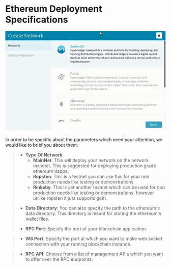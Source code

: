 # Ethereum Deployment Specifications

![](./images/network-creation-ethereum.gif)


In order to be specific about the parameters which need your attention, we would like to brief you about them:

> *   **Type Of Network**
>     *   **MainNet**: This will deploy your network on the network mainnet. This is suggested for deploying production grade ethereum dapps.
>     *   **Ropsten**: This is a testnet you can use this for your non production needs like testing or demonstrations.
>     *   **Rinkeby**: This is yet another testnet which can be used for non production needs like testing or demonstrations, however unlike ropsten it just supports geth.

> *   **Data Directory**: You can also specify the path to the ethereum's data directory. This directory is meant for storing the ethereum's wallet files.

> *   **RPC Port**: Specify the port of your blockchain application.

> *   **WS Port**: Specify the port at which you want to make web socket connection with your running blockchain instance.

> *   **RPC API**: Choose from a list of management APIs which you want to offer over the RPC endpoints.


